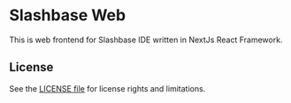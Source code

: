 # Slashbase Web

This is web frontend for Slashbase IDE written in NextJs React Framework.

## License

See the [LICENSE file](LICENSE.txt) for license rights and limitations.
